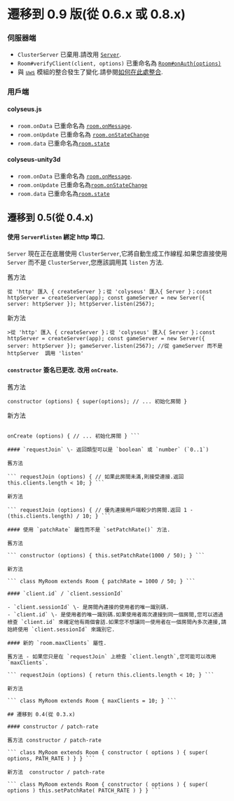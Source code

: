 # 遷移到 0.9 版(從 0.6.x 或 0.8.x)

### 伺服器端

- `ClusterServer` 已棄用.請改用 [`Server`](/server/api).
- `Room#verifyClient(client, options)` 已重命名為 [`Room#onAuth(options)`](/server/room/#onauth-client-options-request)
- 與 [`uws`](https://www.npmjs.com/package/uws) 模組的整合發生了變化.請參閱[如何在此處整合](/server/api/#optionsengine).

### 用戶端

#### colyseus.js
- `room.onData` 已重命名為 [`room.onMessage`](/client/room#onmessage).
- `room.onUpdate` 已重命名為 [`room.onStateChange`](/client/room#onstatechange)
- `room.data` 已重命名為[`room.state`](/client/room/#state-any)

#### colyseus-unity3d
- `room.onData` 已重命名為 [`room.onMessage`](/client/room#onmessage).
- `room.onUpdate` 已重命名為[`room.onStateChange`](/client/room#onstatechange)
- `room.data` 已重命名為[`room.state`](/client/room/#state-any)

## 遷移到 0.5(從 0.4.x)

#### 使用 `Server#listen` 綁定 http 埠口.

`Server` 現在正在底層使用 `ClusterServer`,它將自動生成工作線程.如果您直接使用 `Server` 而不是 `ClusterServer`,您應該調用其 `listen` 方法.

舊方法

``` 從 'http' 匯入 { createServer }；從 'colyseus' 匯入{ Server }；const httpServer = createServer(app); const gameServer = new Server({ server: httpServer }); httpServer.listen(2567); ```

新方法

```>從 'http' 匯入 { createServer }；從 'colyseus' 匯入{ Server }；const httpServer = createServer(app); const gameServer = new Server({ server: httpServer }); gameServer.listen(2567); //從 gameServer 而不是 httpServer  調用 'listen'```

#### `constructor` 簽名已更改. 改用 `onCreate`.

舊方法

``` constructor (options) { super(options); // ... 初始化房間 } ```

新方法

``` constructor () { //  房間已經建好.尚無可用選項！ }

onCreate (options) { // ... 初始化房間 } ```

#### `requestJoin` \- 返回類型可以是 `boolean` 或 `number` (`0..1`)

舊方法

``` requestJoin (options) { // 如果此房間未滿,則接受連接.返回 this.clients.length < 10; } ```

新方法

``` requestJoin (options) { // 優先連接用戶端較少的房間.返回 1 - (this.clients.length) / 10; } ```

#### 使用 `patchRate` 屬性而不是 `setPatchRate()` 方法.

舊方法

``` constructor (options) { this.setPatchRate(1000 / 50); } ```

新方法

``` class MyRoom extends Room { patchRate = 1000 / 50; } ```

#### `client.id` / `client.sessionId`

- `client.sessionId` \- 是房間內連接的使用者的唯一識別碼.
- `client.id` \- 是使用者的唯一識別碼.如果使用者兩次連接到同一個房間,您可以透過檢查 `client.id` 來確定他有兩個會話.如果您不想讓同一使用者在一個房間內多次連接,請始終使用 `client.sessionId` 來識別它.

#### 新的 `room.maxClients` 屬性.

舊方法 - 如果您只是在 `requestJoin` 上檢查 `client.length`,您可能可以改用 `maxClients`.

``` requestJoin (options) { return this.clients.length < 10; } ```

新方法

``` class MyRoom extends Room { maxClients = 10; } ```

## 遷移到 0.4(從 0.3.x)

#### constructor / patch-rate

舊方法 constructor / patch-rate

``` class MyRoom extends Room { constructor ( options ) { super( options, PATH_RATE ) } } ```

新方法  constructor / patch-rate

``` class MyRoom extends Room { constructor ( options ) { super( options ) this.setPatchRate( PATCH_RATE ) } } ```
